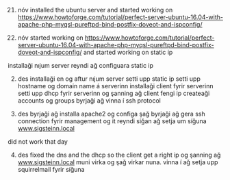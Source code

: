 21. nóv
installed the ubuntu server and started working on
https://www.howtoforge.com/tutorial/perfect-server-ubuntu-16.04-with-apache-php-myqsl-pureftpd-bind-postfix-doveot-and-ispconfig/

28. nóv
started working on 
https://www.howtoforge.com/tutorial/perfect-server-ubuntu-16.04-with-apache-php-myqsl-pureftpd-bind-postfix-doveot-and-ispconfig/
and started working on static ip

installaği nıjum  server
reyndi ağ configuara static ip

2. des
installaği en og aftur nıjum server
setti upp static ip
setti upp hostname og domain name á serverinn
installaği client fyrir serverinn
setti upp dhcp fyrir serverinn og şanning ağ client fengi ip
createaği accounts og groups
byrjaği ağ vinna í ssh protocol

3. des
byrjaği ağ installa apache2
og configa şağ
byrjaği ağ gera ssh connection fyrir management og it
reyndi siğan ağ setja um síğuna 
www.sigsteinn.local

did not work that day

4. des
fixed the dns and the dhcp so the client get a right ip 
og şanning ağ www.sigsteinn.local muni virka og şağ virkar nuna.
vinna í ağ setja upp squirrelmail fyrir síğuna


